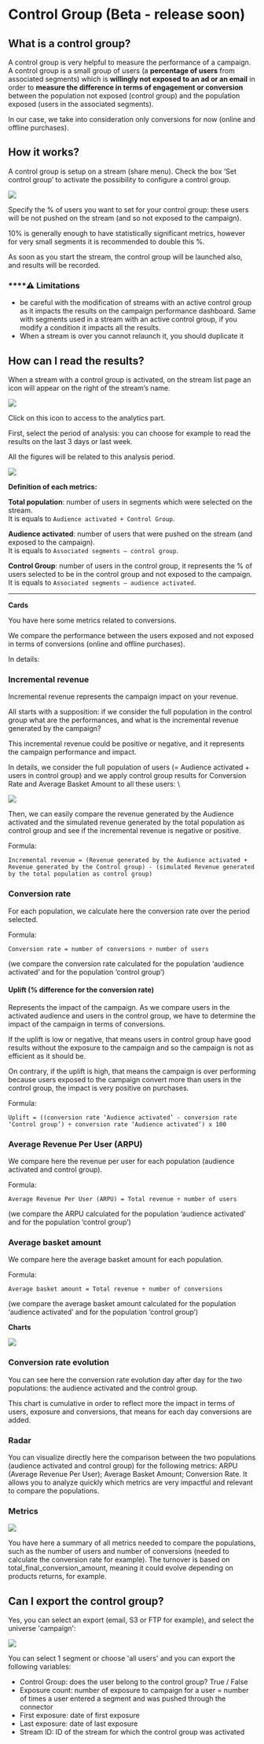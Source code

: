 # Control Group (Beta - release soon)

## What is a control group?

A control group is very helpful to measure the performance of a campaign. A control group is a small group of users (a **percentage of users** from associated segments) which is **willingly not exposed to an ad or an email** in order to **measure the difference in terms of engagement or conversion** between the population not exposed (control group) and the population exposed (users in the associated segments).

In our case, we take into consideration only conversions for now (online and offline purchases).

## How it works?

A control group is setup on a stream (share menu). Check the box ‘Set control group’ to activate the possibility to configure a control group.

![](<../../../.gitbook/assets/image (6) (1).png>)

Specify the % of users you want to set for your control group: these users will be not pushed on the stream (and so not exposed to the campaign).

10% is generally enough to have statistically significant metrics, however for very small segments it is recommended to double this %.

As soon as you start the stream, the control group will be launched also, and results will be recorded.

### \*\*\*\*:warning: **Limitations**

* be careful with the modification of streams with an active control group as it impacts the results on the campaign performance dashboard. Same with segments used in a stream with an active control group, if you modify a condition it impacts all the results.
* When a stream is over you cannot relaunch it, you should duplicate it

## How can I read the results?

When a stream with a control group is activated, on the stream list page an icon will appear on the right of the stream’s name.

![](<../../../.gitbook/assets/Capture d’écran 2021-03-05 à 15.42.43 (1) (6).jpg>)

Click on this icon to access to the analytics part.

First, select the period of analysis: you can choose for example to read the results on the last 3 days or last week.

All the figures will be related to this analysis period.

![](<../../../.gitbook/assets/image (2) (1).png>)

**Definition of each metrics:**

**Total population**: number of users in segments which were selected on the stream.\
It is equals to `Audience activated + Control Group`.

**Audience activated**: number of users that were pushed on the stream (and exposed to the campaign).\
It is equals to `Associated segments – control group`.

**Control Group**: number of users in the control group, it represents the % of users selected to be in the control group and not exposed to the campaign.\
It is equals to `Associated segments – audience activated`.

***

**Cards**

You have here some metrics related to conversions.

We compare the performance between the users exposed and not exposed in terms of conversions (online and offline purchases).

In details:

### **Incremental revenue**

Incremental revenue represents the campaign impact on your revenue.

All starts with a supposition: if we consider the full population in the control group what are the performances, and what is the incremental revenue generated by the campaign?

This incremental revenue could be positive or negative, and it represents the campaign performance and impact.

In details, we consider the full population of users (= Audience activated + users in control group) and we apply control group results for Conversion Rate and Average Basket Amount to all these users: \\

![](<../../../.gitbook/assets/image (12) (1).png>)

Then, we can easily compare the revenue generated by the Audience activated and the simulated revenue generated by the total population as control group and see if the incremental revenue is negative or positive.

Formula:

`Incremental revenue = (Revenue generated by the Audience activated + Revenue generated by the Control group) - (simulated Revenue generated by the total population as control group)`

### **Conversion rate**

For each population, we calculate here the conversion rate over the period selected.

Formula:

`Conversion rate = number of conversions ÷ number of users`

(we compare the conversion rate calculated for the population ‘audience activated’ and for the population ‘control group’)

#### **Uplift (% difference for the conversion rate)**

Represents the impact of the campaign. As we compare users in the activated audience and users in the control group, we have to determine the impact of the campaign in terms of conversions.

If the uplift is low or negative, that means users in control group have good results without the exposure to the campaign and so the campaign is not as efficient as it should be.

On contrary, if the uplift is high, that means the campaign is over performing because users exposed to the campaign convert more than users in the control group, the impact is very positive on purchases.

Formula:

`Uplift = ((conversion rate ‘Audience activated’ - conversion rate ‘Control group’) ÷ conversion rate ‘Audience activated’) x 100`

### **Average Revenue Per User (ARPU)**

We compare here the revenue per user for each population (audience activated and control group).

Formula:

`Average Revenue Per User (ARPU) = Total revenue ÷ number of users`

(we compare the ARPU calculated for the population ‘audience activated’ and for the population ‘control group’)

### **Average basket amount**

We compare here the average basket amount for each population.

Formula:

`Average basket amount = Total revenue ÷ number of conversions`

(we compare the average basket amount calculated for the population ‘audience activated’ and for the population ‘control group’)

**Charts**

![](<../../../.gitbook/assets/image (5) (1).png>)

### Conversion rate evolution

You can see here the conversion rate evolution day after day for the two populations: the audience activated and the control group.

This chart is cumulative in order to reflect more the impact in terms of users, exposure and conversions, that means for each day conversions are added.

### Radar

You can visualize directly here the comparison between the two populations (audience activated and control group) for the following metrics: ARPU (Average Revenue Per User); Average Basket Amount; Conversion Rate. It allows you to analyze quickly which metrics are very impactful and relevant to compare the populations.

### **Metrics**

![](<../../../.gitbook/assets/image (7) (1) (1).png>)

You have here a summary of all metrics needed to compare the populations, such as the number of users and number of conversions (needed to calculate the conversion rate for example). The turnover is based on total\_final\_conversion\_amount, meaning it could evolve depending on products returns, for example.

## Can I export the control group?

Yes, you can select an export (email, S3 or FTP for example), and select the universe 'campaign':

![](<../../../.gitbook/assets/image (13) (1).png>)

You can select 1 segment or choose 'all users' and you can export the following variables:

* Control Group: does the user belong to the control group? True / False
* Exposure count: number of exposure to campaign for a user = number of times a user entered a segment and was pushed through the connector
* First exposure: date of first exposure
* Last exposure: date of last exposure
* Stream ID: ID of the stream for which the control group was activated
